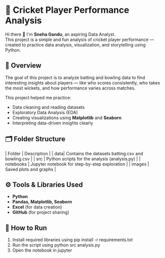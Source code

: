 # 🏏 Cricket Player Performance Analysis

Hi there 👋 I'm **Sneha Gandu**, an aspiring Data Analyst.  
This project is a simple and fun analysis of cricket player performance — created to practice data analysis, visualization, and storytelling using Python.  

## 📘 Overview
The goal of this project is to analyze batting and bowling data to find interesting insights about players — like who scores consistently, who takes the most wickets, and how performance varies across matches.  

This project helped me practice:
- Data cleaning and reading datasets  
- Exploratory Data Analysis (EDA)  
- Creating visualizations using **Matplotlib** and **Seaborn**  
- Interpreting data-driven insights clearly  

## 🗂️ Folder Structure
| Folder | Description |
| data| Contains the datasets batting.csv and bowling.csv |
| src | Python scripts for the analysis (analysis.py) |
| notebooks | Jupyter notebook for step-by-step exploration |
| images | Saved plots and graphs |

## ⚙️ Tools & Libraries Used
- **Python**
- **Pandas, Matplotlib, Seaborn**
- **Excel** (for data creation)
- **GitHub** (for project sharing)


## 🚀 How to Run
1. Install required libraries using pip install -r requirements.txt
2. Run the script using python src analysis.py
3. Open the notebook in jupyter

